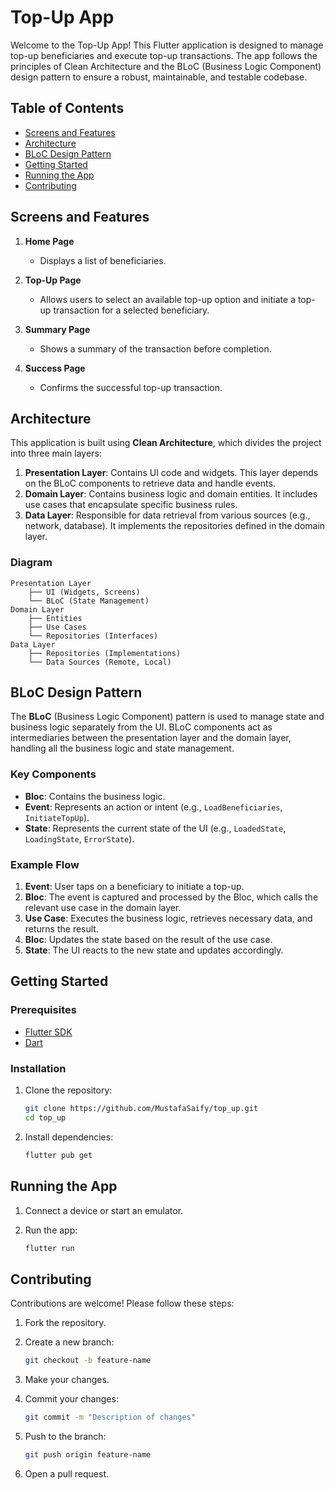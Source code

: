 
# Top-Up App

Welcome to the Top-Up App! This Flutter application is designed to manage top-up beneficiaries and execute top-up transactions. The app follows the principles of Clean Architecture and the BLoC (Business Logic Component) design pattern to ensure a robust, maintainable, and testable codebase.

## Table of Contents

- [Screens and Features](#screens-and-features)
- [Architecture](#architecture)
- [BLoC Design Pattern](#bloc-design-pattern)
- [Getting Started](#getting-started)
- [Running the App](#running-the-app)
- [Contributing](#contributing)

## Screens and Features

1. **Home Page**
   - Displays a list of beneficiaries.
   
2. **Top-Up Page**
   - Allows users to select an available top-up option and initiate a top-up transaction for a selected beneficiary.

3. **Summary Page**
   - Shows a summary of the transaction before completion.

4. **Success Page**
   - Confirms the successful top-up transaction.

## Architecture

This application is built using **Clean Architecture**, which divides the project into three main layers:

1. **Presentation Layer**: Contains UI code and widgets. This layer depends on the BLoC components to retrieve data and handle events.
2. **Domain Layer**: Contains business logic and domain entities. It includes use cases that encapsulate specific business rules.
3. **Data Layer**: Responsible for data retrieval from various sources (e.g., network, database). It implements the repositories defined in the domain layer.

### Diagram

```plaintext
Presentation Layer
    ├── UI (Widgets, Screens)
    └── BLoC (State Management)
Domain Layer
    ├── Entities
    ├── Use Cases
    └── Repositories (Interfaces)
Data Layer
    ├── Repositories (Implementations)
    └── Data Sources (Remote, Local)
```

## BLoC Design Pattern

The **BLoC** (Business Logic Component) pattern is used to manage state and business logic separately from the UI. BLoC components act as intermediaries between the presentation layer and the domain layer, handling all the business logic and state management.

### Key Components

- **Bloc**: Contains the business logic.
- **Event**: Represents an action or intent (e.g., `LoadBeneficiaries`, `InitiateTopUp`).
- **State**: Represents the current state of the UI (e.g., `LoadedState`, `LoadingState`, `ErrorState`).

### Example Flow

1. **Event**: User taps on a beneficiary to initiate a top-up.
2. **Bloc**: The event is captured and processed by the Bloc, which calls the relevant use case in the domain layer.
3. **Use Case**: Executes the business logic, retrieves necessary data, and returns the result.
4. **Bloc**: Updates the state based on the result of the use case.
5. **State**: The UI reacts to the new state and updates accordingly.

## Getting Started

### Prerequisites

- [Flutter SDK](https://flutter.dev/docs/get-started/install)
- [Dart](https://dart.dev/get-dart)

### Installation

1. Clone the repository:

   ```bash
   git clone https://github.com/MustafaSaify/top_up.git
   cd top_up
   ```

2. Install dependencies:

   ```bash
   flutter pub get
   ```

## Running the App

1. Connect a device or start an emulator.
2. Run the app:

   ```bash
   flutter run
   ```

## Contributing

Contributions are welcome! Please follow these steps:

1. Fork the repository.
2. Create a new branch:

   ```bash
   git checkout -b feature-name
   ```

3. Make your changes.
4. Commit your changes:

   ```bash
   git commit -m "Description of changes"
   ```

5. Push to the branch:

   ```bash
   git push origin feature-name
   ```

6. Open a pull request.


